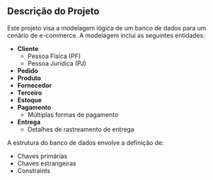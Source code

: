 ## Descrição do Projeto

Este projeto visa a modelagem lógica de um banco de dados para um cenário de e-commerce. A modelagem inclui as seguintes entidades:

- **Cliente**
  - Pessoa Física (PF)
  - Pessoa Jurídica (PJ)
- **Pedido**
- **Produto**
- **Fornecedor**
- **Terceiro**
- **Estoque**
- **Pagamento**
  - Múltiplas formas de pagamento
- **Entrega**
  - Detalhes de rastreamento de entrega

A estrutura do banco de dados envolve a definição de:
- Chaves primárias
- Chaves estrangeiras
- Constraints

